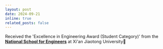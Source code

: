 ```yaml
---
layout: post
date: 2024-09-21
inline: true
related_posts: false
---
```


Received the 'Excellence in Engineering Award (Student Category)' from the **[National School for Engineers](https://nse.xjtu.edu.cn/index.htm)** at Xi'an Jiaotong University🥳